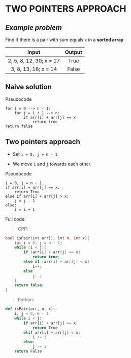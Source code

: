 # **TWO POINTERS APPROACH**

## ***Example problem***

Find if there is a pair with sum equals `x` in a **sorted array**

Input | Output
|:--:|:--:|
2, 5, 8, 12, 30; x = 17 | True
3, 8, 13, 18;    x = 14 | False

## **Naive solution**
Pseudocode
```
for i = 0 --> n - 1:
    for j = i + 1 --> n:
        if arr[i] + arr[j] == x
            return true
return false
```

## **Two pointers approach**

- Set `i = 0, j = n - 1`

- We move `i` and `j` towards each other.

Pseudocode
```
i = 0, j = n - 1
if arr[i] + arr[j] == x:
    return True
else if arr[i] + arr[j] > x:
    j = j - 1
else:
    i = i + 1
```

Full code:
> CPP:
```cpp
bool isPair(int arr[], int n, int x){
    int i = 0, j = n - 1;
    while (i < j){
        if (arr[i] + arr[j] == x)
            return true;
        else if (arr[i] + arr[j] < x)
            i++;
        else
            j--;
    }
    return false;
}
```

> Python:
```py
def isPair(arr, n, x):
    i, j = 0, n - 1
    while i < j:
        if arr[i] + arr[j] == x:
            return True
        elif arr[i] + arr[j] < x:
            i += 1
        else:
            j -= 1
    return False
```